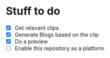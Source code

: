 # Stuff to do


- [x] Get relevant clips
- [x] Generate Blogs based on the clip
- [x] Do a preview
- [ ] Enable this repository as a platform
